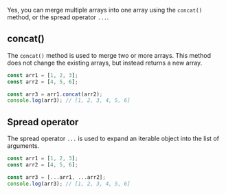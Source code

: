 Yes, you can merge multiple arrays into one array using the `concat()` method, or the spread operator `...`.

## concat()

The `concat()` method is used to merge two or more arrays. This method does not change the existing arrays, but instead returns a new array.

```js
const arr1 = [1, 2, 3];
const arr2 = [4, 5, 6];

const arr3 = arr1.concat(arr2);
console.log(arr3); // [1, 2, 3, 4, 5, 6]
```

## Spread operator

The spread operator `...` is used to expand an iterable object into the list of arguments.

```js
const arr1 = [1, 2, 3];
const arr2 = [4, 5, 6];

const arr3 = [...arr1, ...arr2];
console.log(arr3); // [1, 2, 3, 4, 5, 6]
```
